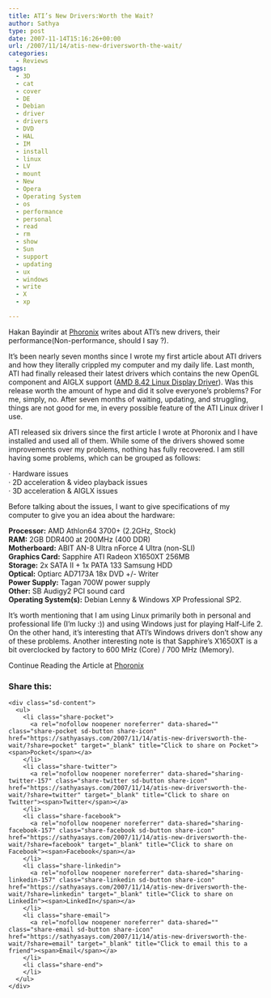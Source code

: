 ```yaml
---
title: ATI’s New Drivers:Worth the Wait?
author: Sathya
type: post
date: 2007-11-14T15:16:26+00:00
url: /2007/11/14/atis-new-driversworth-the-wait/
categories:
  - Reviews
tags:
  - 3D
  - cat
  - cover
  - DE
  - Debian
  - driver
  - drivers
  - DVD
  - HAL
  - IM
  - install
  - linux
  - LV
  - mount
  - New
  - Opera
  - Operating System
  - os
  - performance
  - personal
  - read
  - rm
  - show
  - Sun
  - support
  - updating
  - ux
  - windows
  - write
  - X
  - xp

---
```

Hakan Bayindir at [Phoronix][1] writes about ATI&#8217;s new drivers, their performance(Non-performance, should I say ?).

It&#8217;s been nearly seven months since I wrote my first article about ATI drivers and how they literally crippled my computer and my daily life. Last month, ATI had finally released their latest drivers which contains the new OpenGL component and AIGLX support (<a href="http://www.phoronix.com/vr.php?view=11287" target="_blank">AMD 8.42 Linux Display Driver</a>). Was this release worth the amount of hype and did it solve everyone&#8217;s problems? For me, simply, no. After seven months of waiting, updating, and struggling, things are not good for me, in every possible feature of the ATI Linux driver I use.

<p align="left">
  ATI released six drivers since the first article I wrote at Phoronix and I have installed and used all of them. While some of the drivers showed some improvements over my problems, nothing has fully recovered. I am still having some problems, which can be grouped as follows:
</p>

<p align="left">
  · Hardware issues<br /> · 2D acceleration & video playback issues<br /> · 3D acceleration & AIGLX issues
</p>

<p align="left">
  <!--more-->
</p>

<p align="left">
  Before talking about the issues, I want to give specifications of my computer to give you an idea about the hardware:
</p>

<p align="left">
  <strong>Processor:</strong> AMD Athlon64 3700+ (2.2GHz, Stock)<br /> <strong>RAM:</strong> 2GB DDR400 at 200MHz (400 DDR)<br /> <strong>Motherboard:</strong> ABIT AN-8 Ultra nForce 4 Ultra (non-SLI)<br /> <strong>Graphics Card:</strong> Sapphire ATI Radeon X1650XT 256MB<br /> <strong>Storage:</strong> 2x SATA II + 1x PATA 133 Samsung HDD<br /> <strong>Optical:</strong> Optiarc AD7173A 18x DVD +/- Writer<br /> <strong>Power Supply:</strong> Tagan 700W power supply<br /> <strong>Other:</strong> SB Audigy2 PCI sound card<br /> <strong>Operating System(s):</strong> Debian Lenny & Windows XP Professional SP2.
</p>

<p align="left">
  It&#8217;s worth mentioning that I am using Linux primarily both in personal and professional life (I&#8217;m lucky :)) and using Windows just for playing Half-Life 2. On the other hand, it&#8217;s interesting that ATI&#8217;s Windows drivers don&#8217;t show any of these problems. Another interesting note is that Sapphire&#8217;s X1650XT is a bit overclocked by factory to 600 MHz (Core) / 700 MHz (Memory).
</p>

<p align="left">
  Continue Reading the Article at <a href="http://www.phoronix.com/scan.php?page=article&item=914&num=1">Phoronix</a>
</p>

<div class="sharedaddy sd-sharing-enabled">
  <div class="robots-nocontent sd-block sd-social sd-social-icon-text sd-sharing">
    <h3 class="sd-title">
      Share this:
    </h3>
    
    <div class="sd-content">
      <ul>
        <li class="share-pocket">
          <a rel="nofollow noopener noreferrer" data-shared="" class="share-pocket sd-button share-icon" href="https://sathyasays.com/2007/11/14/atis-new-driversworth-the-wait/?share=pocket" target="_blank" title="Click to share on Pocket"><span>Pocket</span></a>
        </li>
        <li class="share-twitter">
          <a rel="nofollow noopener noreferrer" data-shared="sharing-twitter-157" class="share-twitter sd-button share-icon" href="https://sathyasays.com/2007/11/14/atis-new-driversworth-the-wait/?share=twitter" target="_blank" title="Click to share on Twitter"><span>Twitter</span></a>
        </li>
        <li class="share-facebook">
          <a rel="nofollow noopener noreferrer" data-shared="sharing-facebook-157" class="share-facebook sd-button share-icon" href="https://sathyasays.com/2007/11/14/atis-new-driversworth-the-wait/?share=facebook" target="_blank" title="Click to share on Facebook"><span>Facebook</span></a>
        </li>
        <li class="share-linkedin">
          <a rel="nofollow noopener noreferrer" data-shared="sharing-linkedin-157" class="share-linkedin sd-button share-icon" href="https://sathyasays.com/2007/11/14/atis-new-driversworth-the-wait/?share=linkedin" target="_blank" title="Click to share on LinkedIn"><span>LinkedIn</span></a>
        </li>
        <li class="share-email">
          <a rel="nofollow noopener noreferrer" data-shared="" class="share-email sd-button share-icon" href="https://sathyasays.com/2007/11/14/atis-new-driversworth-the-wait/?share=email" target="_blank" title="Click to email this to a friend"><span>Email</span></a>
        </li>
        <li class="share-end">
        </li>
      </ul>
    </div>
  </div>
</div>

 [1]: http://www.phoronix.com